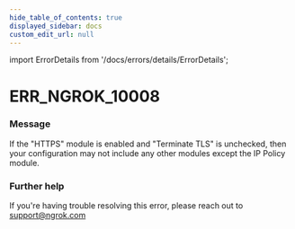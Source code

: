 ```yaml
---
hide_table_of_contents: true
displayed_sidebar: docs
custom_edit_url: null
---
```


import ErrorDetails from '/docs/errors/details/ErrorDetails';

# ERR_NGROK_10008

### Message
If the "HTTPS" module is enabled and "Terminate TLS" is unchecked, then your configuration may not include any other modules except the IP Policy module.

### Further help
If you're having trouble resolving this error, please reach out to [support@ngrok.com](mailto:support@ngrok.com?subject=Help%20with%20ERR_NGROK_10008)

<ErrorDetails error='err_ngrok_10008' />
